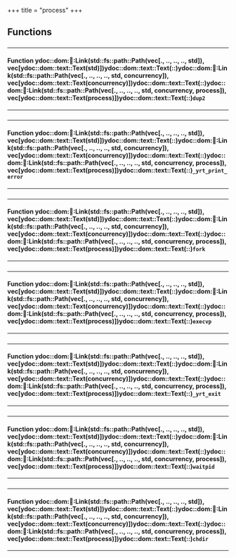 +++
title = "process"
+++
## Functions

### 


_____________________
#### Function ydoc::dom::link::Link(std::fs::path::Path(vec[., .., .., .., std]), vec[ydoc::dom::text::Text(std)])ydoc::dom::text::Text(::)ydoc::dom::link::Link(std::fs::path::Path(vec[., .., .., .., std, concurrency]), vec[ydoc::dom::text::Text(concurrency)])ydoc::dom::text::Text(::)ydoc::dom::link::Link(std::fs::path::Path(vec[., .., .., .., std, concurrency, process]), vec[ydoc::dom::text::Text(process)])ydoc::dom::text::Text(::)`dup2`
_____________________
### 


_____________________
#### Function ydoc::dom::link::Link(std::fs::path::Path(vec[., .., .., .., std]), vec[ydoc::dom::text::Text(std)])ydoc::dom::text::Text(::)ydoc::dom::link::Link(std::fs::path::Path(vec[., .., .., .., std, concurrency]), vec[ydoc::dom::text::Text(concurrency)])ydoc::dom::text::Text(::)ydoc::dom::link::Link(std::fs::path::Path(vec[., .., .., .., std, concurrency, process]), vec[ydoc::dom::text::Text(process)])ydoc::dom::text::Text(::)`_yrt_print_error`
_____________________
### 


_____________________
#### Function ydoc::dom::link::Link(std::fs::path::Path(vec[., .., .., .., std]), vec[ydoc::dom::text::Text(std)])ydoc::dom::text::Text(::)ydoc::dom::link::Link(std::fs::path::Path(vec[., .., .., .., std, concurrency]), vec[ydoc::dom::text::Text(concurrency)])ydoc::dom::text::Text(::)ydoc::dom::link::Link(std::fs::path::Path(vec[., .., .., .., std, concurrency, process]), vec[ydoc::dom::text::Text(process)])ydoc::dom::text::Text(::)`fork`
_____________________
### 


_____________________
#### Function ydoc::dom::link::Link(std::fs::path::Path(vec[., .., .., .., std]), vec[ydoc::dom::text::Text(std)])ydoc::dom::text::Text(::)ydoc::dom::link::Link(std::fs::path::Path(vec[., .., .., .., std, concurrency]), vec[ydoc::dom::text::Text(concurrency)])ydoc::dom::text::Text(::)ydoc::dom::link::Link(std::fs::path::Path(vec[., .., .., .., std, concurrency, process]), vec[ydoc::dom::text::Text(process)])ydoc::dom::text::Text(::)`execvp`
_____________________
### 


_____________________
#### Function ydoc::dom::link::Link(std::fs::path::Path(vec[., .., .., .., std]), vec[ydoc::dom::text::Text(std)])ydoc::dom::text::Text(::)ydoc::dom::link::Link(std::fs::path::Path(vec[., .., .., .., std, concurrency]), vec[ydoc::dom::text::Text(concurrency)])ydoc::dom::text::Text(::)ydoc::dom::link::Link(std::fs::path::Path(vec[., .., .., .., std, concurrency, process]), vec[ydoc::dom::text::Text(process)])ydoc::dom::text::Text(::)`_yrt_exit`
_____________________
### 


_____________________
#### Function ydoc::dom::link::Link(std::fs::path::Path(vec[., .., .., .., std]), vec[ydoc::dom::text::Text(std)])ydoc::dom::text::Text(::)ydoc::dom::link::Link(std::fs::path::Path(vec[., .., .., .., std, concurrency]), vec[ydoc::dom::text::Text(concurrency)])ydoc::dom::text::Text(::)ydoc::dom::link::Link(std::fs::path::Path(vec[., .., .., .., std, concurrency, process]), vec[ydoc::dom::text::Text(process)])ydoc::dom::text::Text(::)`waitpid`
_____________________
### 


_____________________
#### Function ydoc::dom::link::Link(std::fs::path::Path(vec[., .., .., .., std]), vec[ydoc::dom::text::Text(std)])ydoc::dom::text::Text(::)ydoc::dom::link::Link(std::fs::path::Path(vec[., .., .., .., std, concurrency]), vec[ydoc::dom::text::Text(concurrency)])ydoc::dom::text::Text(::)ydoc::dom::link::Link(std::fs::path::Path(vec[., .., .., .., std, concurrency, process]), vec[ydoc::dom::text::Text(process)])ydoc::dom::text::Text(::)`chdir`
_____________________


